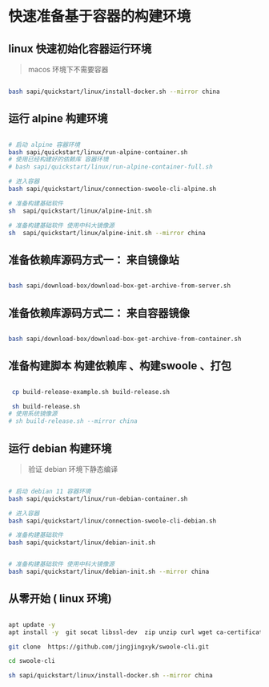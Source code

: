 # 快速准备基于容器的构建环境

## linux 快速初始化容器运行环境

> macos 环境下不需要容器

```bash

bash sapi/quickstart/linux/install-docker.sh --mirror china

```

## 运行 alpine 构建环境

```bash

# 启动 alpine 容器环境
bash sapi/quickstart/linux/run-alpine-container.sh
# 使用已经构建好的依赖库 容器环境
# bash sapi/quickstart/linux/run-alpine-container-full.sh

# 进入容器
bash sapi/quickstart/linux/connection-swoole-cli-alpine.sh

# 准备构建基础软件
sh  sapi/quickstart/linux/alpine-init.sh

# 准备构建基础软件 使用中科大镜像源
sh  sapi/quickstart/linux/alpine-init.sh --mirror china

```

## 准备依赖库源码方式一： 来自镜像站

```bash

bash sapi/download-box/download-box-get-archive-from-server.sh

```

## 准备依赖库源码方式二： 来自容器镜像

```bash

bash sapi/download-box/download-box-get-archive-from-container.sh

```

## 准备构建脚本 构建依赖库 、构建swoole 、打包

```bash

 cp build-release-example.sh build-release.sh

 sh build-release.sh
# 使用系统镜像源
# sh build-release.sh --mirror china

```

## 运行 debian 构建环境

> 验证 debian 环境下静态编译

```bash

# 启动 debian 11 容器环境
bash sapi/quickstart/linux/run-debian-container.sh

# 进入容器
bash sapi/quickstart/linux/connection-swoole-cli-debian.sh

# 准备构建基础软件
bash sapi/quickstart/linux/debian-init.sh


# 准备构建基础软件 使用中科大镜像源
bash sapi/quickstart/linux/debian-init.sh --mirror china

```

## 从零开始 ( linux 环境)

```bash

apt update -y
apt install -y  git socat libssl-dev  zip unzip curl wget ca-certificates

git clone  https://github.com/jingjingxyk/swoole-cli.git

cd swoole-cli

sh sapi/quickstart/linux/install-docker.sh --mirror china

```

